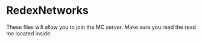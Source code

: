 # RedexNetworks
These files will allow you to join the MC server. Make sure you read the read me located inside
